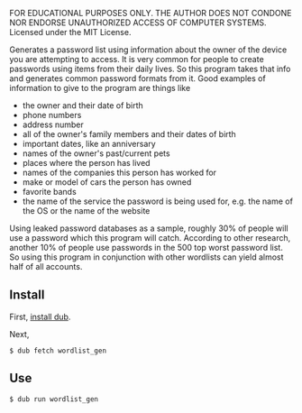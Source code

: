 FOR EDUCATIONAL PURPOSES ONLY. THE AUTHOR DOES NOT CONDONE NOR ENDORSE
UNAUTHORIZED ACCESS OF COMPUTER SYSTEMS. Licensed under the MIT License.

Generates a password list using information about the owner of the
device you are attempting to access. It is very common for people to
create passwords using items from their daily lives. So this program
takes that info and generates common password formats from it. Good
examples of information to give to the program are things like

* the owner and their date of birth
* phone numbers
* address number
* all of the owner's family members and their dates of birth
* important dates, like an anniversary
* names of the owner's past/current pets
* places where the person has lived
* names of the companies this person has worked for
* make or model of cars the person has owned
* favorite bands
* the name of the service the password is being used for, e.g. the
name of the OS or the name of the website

Using leaked password databases as a sample, roughly 30% of people will use a
password which this program will catch. According to other research, another
10% of people use passwords in the 500 top worst password list. So using this
program in conjunction with other wordlists can yield almost half of all accounts.

## Install

First, [install dub](https://code.dlang.org/download).

Next,

```
$ dub fetch wordlist_gen
```

## Use

```
$ dub run wordlist_gen
```
